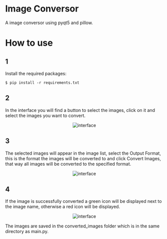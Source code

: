 # Image Conversor

A image conversor using pyqt5 and pillow.

# How to use

## 1

Install the required packages:

```
$ pip install -r requirements.txt
```

## 2

In the interface you will find a button to select the images, click on it and select the images you want to convert.

<p align="center">
  <img src="https://user-images.githubusercontent.com/81983803/147603397-ffc970e5-7e89-4fe9-8d4e-3d7a7a7e2bee.png" alt="interface"/>
</p>

## 3

The selected images will appear in the image list, select the Output Format, this is the format the images will be converted to and click Convert Images, that way all images will be converted to the specified format.

<p align="center">
  <img src="https://user-images.githubusercontent.com/81983803/147603409-0f4de045-cff2-4a24-92d3-a940bc004444.png" alt="interface"/>
</p>

## 4

If the image is successfully converted a green icon will be displayed next to the image name, otherwise a red icon will be displayed.

<p align="center">
  <img src="https://user-images.githubusercontent.com/81983803/147603646-fd65e42b-4f38-40a9-9f75-c474bb243117.png" alt="interface"/>
</p>

The images are saved in the converted_images folder which is in the same directory as main.py.